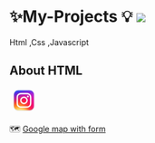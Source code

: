 # ✨My-Projects 💡 <img src="html/-team-company-text-service.png" width ="150px">
Html ,Css ,Javascript
<h2>About HTML</h2>  <img src="insta.png" width ="50px">

 🗺️ <a href="https://manishdeveloper333.github.io/web-template-by-table/form google map.html">Google map with form</a>
